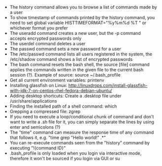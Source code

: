 - The history command allows you to browse a list of commands made by a user
- To show timestamp of commands printed by the history command, you need to set global variable HISTTIMEFORMAT="%y%m%d %T " or whichever format you prefer
- The useradd command creates a new user, but the -p command accepts encrypted passwords only
- The userdel command deletes a user
- The passwd command sets a new password for a user
- The /etc/passwd command lists all users registered in the system, the /etc/shadow command shows a list of encrypted passwords
- The bash command resets the bash shell, the source [file] command applies the commands written in the given file to the current bash session (?). Example of source: source ~/.bash_profile
- Get all current environment variables: printenv
- Installing glassfish on Linux: http://linuxdrops.com/install-glassfish-with-jdk-7-on-centos-rhel-fedora-debian-ubuntu/
- Adding desktop shortcuts: Create a .desktop file under /usr/share/applications
- Finding the installed path of a shell command: which <command>
- Grepping a compressed file: zgrep
- If you need to execute a loop/conditional chunk of command and don't want to write a .sh file for it, you can simply separate the lines by using enter and semicolons (?)
- The "time" command can measure the response time of any command that follows it, e.g. "time grep "Hello world!" .*"
- You can re-execute commands seen from the "history" command by executing "!{command ID}"
- .bash_profile is only loaded when you login via interactive mode, therefore it won't be sourced if you login via GUI or su